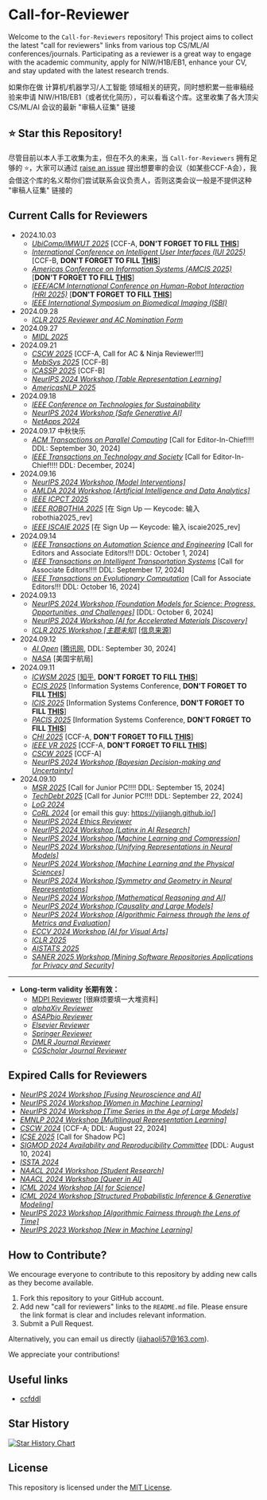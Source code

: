 # Call-for-Reviewer
Welcome to the ``Call-for-Reviewers`` repository! This project aims to collect the latest "call for reviewers" links from various top CS/ML/AI conferences/journals. Participating as a reviewer is a great way to engage with the academic community, apply for NIW/H1B/EB1, enhance your CV, and stay updated with the latest research trends.

如果你在做 计算机/机器学习/人工智能 领域相关的研究，同时想积累一些审稿经验来申请 NIW/H1B/EB1（或者优化简历），可以看看这个库。这里收集了各大顶尖 CS/ML/AI 会议的最新 "审稿人征集" 链接

## :star: Star this Repository!
尽管目前以本人手工收集为主，但在不久的未来，当 ``Call-for-Reviewers`` 拥有足够的 :star:，大家可以通过 [raise an issue](https://github.com/jiahaoli57/Call-for-Reviewers/issues) 提出想要审的会议（如某些CCF-A会），我会借这个库的名义帮你们尝试联系会议负责人，否则这类会议一般是不提供这种 "审稿人征集" 链接的

## Current Calls for Reviewers
- 2024.10.03
  - *[UbiComp/IMWUT 2025](https://new.precisionconference.com/review_volunteering)* [CCF-A, **DON'T FORGET TO FILL [THIS](https://new.precisionconference.com/expertise)**]
  - *[International Conference on Intelligent User Interfaces (IUI 2025)](https://new.precisionconference.com/review_volunteering)* [CCF-B, **DON'T FORGET TO FILL [THIS](https://new.precisionconference.com/expertise)**]
  - *[Americas Conference on Information Systems (AMCIS 2025)](https://new.precisionconference.com/review_volunteering)* [**DON'T FORGET TO FILL [THIS](https://new.precisionconference.com/expertise)**]
  - *[IEEE/ACM International Conference on Human-Robot Interaction (HRI 2025)](https://new.precisionconference.com/review_volunteering)* [**DON'T FORGET TO FILL [THIS](https://new.precisionconference.com/expertise)**]
  - *[IEEE International Symposium on Biomedical Imaging (ISBI)](https://app.smartsheet.com/b/form/91a1042f66be411fb81620f03c0c7d0c)*
- 2024.09.28
  - *[ICLR 2025 Reviewer and AC Nomination Form](https://docs.google.com/forms/d/e/1FAIpQLScewOaKu6E23-2gwikWbG2Uhb0veARqyYNm_sv5YgONCpBvdQ/viewform)*
- 2024.09.27
  - *[MIDL 2025](https://docs.google.com/forms/d/e/1FAIpQLSe7K7gTRGfadEd4L7rfe2xUOReoVyPDu3a9G2Epke9tZiLjbw/viewform)*
- 2024.09.21
  - *[CSCW 2025](https://docs.google.com/forms/d/e/1FAIpQLSdJhldOjvzdThddgYFDs6Nk9-q3g-nur4au0I7_seEyfZjlnw/viewform)* [CCF-A, Call for AC & Ninja Reviewer!!!]
  - *[MobiSys 2025](https://docs.google.com/forms/d/e/1FAIpQLSdwEQIGtx-phreIcMOnbgRWAzX9AD7I5L2WkOBeLM9yf4uEuQ/viewform)* [CCF-B]
  - *[ICASSP 2025](https://docs.google.com/forms/d/1wtydYrDyOVJsGha75g5X7keSG4CUXZxQoXF6905gxPk/viewform?edit_requested=true)* [CCF-B]
  - *[NeurIPS 2024 Workshop [Table Representation Learning]](https://docs.google.com/forms/d/e/1FAIpQLSch8wrY7NPEE68BnJxBvrTwaBbQ2Tk84rIW4DwNXNp2zGgEPQ/viewform)*
  - *[AmericasNLP 2025](https://docs.google.com/forms/d/e/1FAIpQLSfeCT7vKE-rzPcxPcvN5jY6AyzgCFyKl3kVbKIUhUiF013tdA/viewform)*
- 2024.09.18
  - *[IEEE Conference on Technologies for Sustainability](https://ieee-sustech.org/about/reviewer-application/)*
  - *[NeurIPS 2024 Workshop [Safe Generative AI]](https://docs.google.com/forms/d/e/1FAIpQLSeRL7MuAT7JFHokwC8nL_xpVbs-unX1bNX0ZaNHdKUKBcJEfg/viewform)*
  - *[NetApps 2024](https://docs.google.com/forms/d/e/1FAIpQLSct8bLRwbPXwhQNQ4g4hBaOfAelUJ66hG48nW-E2OtUFErlgw/viewform)*
- 2024.09.17 中秋快乐
  - *[ACM Transactions on Parallel Computing](https://dl.acm.org/pb-assets/static_journal_pages/topc/pdf/TOPCEiCCall4Nominations-1723659832.pdf)* [Call for Editor-In-Chief!!!! DDL: September 30, 2024]
  - *[IEEE Transactions on Technology and Society](https://ieeexplore.ieee.org/stamp/stamp.jsp?tp=&arnumber=10680486)* [Call for Editor-In-Chief!!!! DDL: December, 2024]
- 2024.09.16
  - *[NeurIPS 2024 Workshop [Model Interventions]](https://docs.google.com/forms/d/e/1FAIpQLSd8Jcuz5b70qey9bJO4tyPdQMCnhsxYFpAG69abG-SYa85Y2g/viewform)*
  - *[AMLDA 2024 Workshop [Artificial Intelligence and Data Analytics]](https://docs.google.com/forms/d/e/1FAIpQLSfxbtrDjD1tv4l7jLRTFysQMDzdB5GmVb6GNJyqoGK_tIRGow/viewform)*
  - *[IEEE ICPCT 2025](https://docs.google.com/forms/d/e/1FAIpQLSeJcLkmzvLMxFq37_fNotd-h4UPIyvB_5IDyp8oLCfMGduHJw/viewform)*
  - *[IEEE ROBOTHIA 2025](https://www.ihsanyassin.com/robothia2025_oc/openconf.php)* [在 Sign Up — Keycode: 输入 robothia2025_rev]
  - *[IEEE ISCAIE 2025](https://www.ihsanyassin.com/iscaie2025_oc/openconf.php)* [在 Sign Up — Keycode: 输入 iscaie2025_rev]
- 2024.09.14
  - *[IEEE Transactions on Automation Science and Engineering](https://www.ieee-ras.org/about-ras/latest-news/call-for-nominations-editors-and-associate-editors-for-ieee-transactions-on-automation-science-and-engineering-t-ase)* [Call for Editors and Associate Editors!!! DDL: October 1, 2024]
  - *[IEEE Transactions on Intelligent Transportation Systems](https://docs.google.com/forms/d/e/1FAIpQLSdWTBKrFOlJ2fmm0j-tVWvgMy2JCGpCNNK8c80HTahaRgPdRA/viewform)* [Call for Associate Editors!!!! DDL: September 17, 2024]
  - *[IEEE Transactions on Evolutionary Computation](https://cis.ieee.org/publications/t-evolutionary-computation/call-for-associate-editors-for-the-ieee-transactions-on-evolutionary-computation)* [Call for Associate Editors!!! DDL: October 16, 2024]
- 2024.09.13
  - *[NeurIPS 2024 Workshop [Foundation Models for Science: Progress, Opportunities, and Challenges]](https://docs.google.com/forms/d/e/1FAIpQLSfqSRyG-f-gDyCFqEiSOi-NduD1hzYWKcg8QP0WuafMa60w9g/viewform)* [DDL: October 6, 2024]
  - *[NeurIPS 2024 Workshop [AI for Accelerated Materials Discovery]](https://docs.google.com/forms/d/e/1FAIpQLSfraxa4rFvWVzobYAaBv_By2k42k3hg0WhitLaoq6saQUX8cA/viewform)*
  - *[ICLR 2025 Workshop [主题未知]](https://docs.google.com/forms/d/e/1FAIpQLSd0MSOj3rYlpai_wPvCUf6GwOR0hX1fEfTkGr5kBwOSNApmuw/viewform)* [[信息来源](https://x.com/EzgiKorkmazAI/status/1834177398822392169)]
- 2024.09.12
  - *[AI Open](https://www.surveymonkey.com/r/B8LZBJK)* [[腾讯网](https://new.qq.com/rain/a/20240718A03X7300?suid=&media_id=), DDL: September 30, 2024]
  - *[NASA](https://science.nasa.gov/researchers/volunteer-review-panels/)* [美国宇航局]
- 2024.09.11
  - *[ICWSM 2025](https://new.precisionconference.com/review_volunteering)* [[知乎](https://www.zhihu.com/question/64638075/answer/579293667), **DON'T FORGET TO FILL [THIS](https://new.precisionconference.com/expertise)**]
  - *[ECIS 2025](https://new.precisionconference.com/review_volunteering)* [Information Systems Conference, **DON'T FORGET TO FILL [THIS](https://new.precisionconference.com/expertise)**]
  - *[ICIS 2025](https://new.precisionconference.com/review_volunteering)* [Information Systems Conference, **DON'T FORGET TO FILL [THIS](https://new.precisionconference.com/expertise)**]
  - *[PACIS 2025](https://new.precisionconference.com/review_volunteering)* [Information Systems Conference, **DON'T FORGET TO FILL [THIS](https://new.precisionconference.com/expertise)**]
  - *[CHI 2025](https://new.precisionconference.com/review_volunteering)* [CCF-A, **DON'T FORGET TO FILL [THIS](https://new.precisionconference.com/expertise)**]
  - *[IEEE VR 2025](https://new.precisionconference.com/review_volunteering)* [CCF-A, **DON'T FORGET TO FILL [THIS](https://new.precisionconference.com/expertise)**]
  - *[CSCW 2025](https://www.surveymonkey.com/r/Z7ZGL55)* [CCF-A]
  - *[NeurIPS 2024 Workshop [Bayesian Decision-making and Uncertainty]](https://docs.google.com/forms/d/e/1FAIpQLSck5qebBOpjp0CiFzkXzjyXH9NNPvZSStlrNntNeP1VIjN6Wg/viewform)*
- 2024.09.10
  - *[MSR 2025](https://docs.google.com/forms/d/e/1FAIpQLSfuH_AM7r0pGIDYV6wIMFs5TLwq7BtwEWQk20HrtCPTG2sGsw/viewform)* [Call for Junior PC!!!! DDL: September 15, 2024]
  - *[TechDebt 2025](https://docs.google.com/forms/d/e/1FAIpQLSfuH_AM7r0pGIDYV6wIMFs5TLwq7BtwEWQk20HrtCPTG2sGsw/viewform)* [Call for Junior PC!!!! DDL: September 22, 2024]
  - *[LoG 2024](https://docs.google.com/forms/d/e/1FAIpQLSez4duReyGdDL6M2dH-_1lK5f8RLeztbdiLtc9Qazd4n0Xhlw/viewform)*
  - *[CoRL 2024](https://docs.google.com/forms/d/e/1FAIpQLSfZ_JYSqcAgC6kjzWP2_Z6BXRKgCwVnQsJ3-nnvlKU_NfjT1A/viewform)* [or email this guy: https://yijiangh.github.io/]
  - *[NeurIPS 2024 Ethics Reviewer](https://docs.google.com/forms/d/e/1FAIpQLSf2rSb39StaINrNhB5MUEbcKWnmp_z124cChe_McNWd8Kdo-g/viewform)*
  - *[NeurIPS 2024 Workshop [Latinx in AI Research]](https://docs.google.com/forms/d/e/1FAIpQLSeNqddag6H6BbDFDoF0-ZvMiavCs58RfUG3zwfwBe4gecy4YA/viewform)*
  - *[NeurIPS 2024 Workshop [Machine Learning and Compression]](https://docs.google.com/forms/d/e/1FAIpQLScCa9k2dyfO8NYZfbmw-GVW6qjKyAbfoC7yj9wXHMIgIyzBVg/viewform)*
  - *[NeurIPS 2024 Workshop [Unifying Representations in Neural Models]](https://docs.google.com/forms/d/e/1FAIpQLSc3zAjhSoxr6hse18UY7IsrJjx3eLZRerucRd3CUH1VD0LcYw/viewform)*
  - *[NeurIPS 2024 Workshop [Machine Learning and the Physical Sciences]](https://docs.google.com/forms/d/e/1FAIpQLSeND5Z34kydMmTtnvPLuTMO8nnV3OO9no5bT8N19udxtbGrKw/viewform)*
  - *[NeurIPS 2024 Workshop [Symmetry and Geometry in Neural Representations]](https://docs.google.com/forms/d/e/1FAIpQLSePb6xB7RfHyBfOOevFCVEZTA0mR5-KSEVDkgyg86kvQiyoDw/viewform)*
  - *[NeurIPS 2024 Workshop [Mathematical Reasoning and AI]](https://forms.gle/BssMrXeGgfMfLLFH9)*
  - *[NeurIPS 2024 Workshop [Causality and Large Models]](https://docs.google.com/forms/d/e/1FAIpQLScllUlTlk4P-c7HYrgPw051YME2HoFyZgWEl_LaetJ59G1lyw/viewform)*
  - *[NeurIPS 2024 Workshop [Algorithmic Fairness through the lens of Metrics and Evaluation]](https://forms.gle/oernBELkiKf5aGvW6)*
  - *[ECCV 2024 Workshop [AI for Visual Arts]](https://docs.google.com/forms/d/e/1FAIpQLSeEd5hx6QLMURTyn655TVSVYXUWR6_EzgBrwdNVek-3xPeI3g/viewform)*
  - *[ICLR 2025](https://docs.google.com/forms/d/e/1FAIpQLScewOaKu6E23-2gwikWbG2Uhb0veARqyYNm_sv5YgONCpBvdQ/viewform?pli=1&pli=1)*
  - *[AISTATS 2025](https://forms.gle/saediFoTznTQ7heC6)*
  - *[SANER 2025 Workshop [Mining Software Repositories Applications for Privacy and Security]](https://docs.google.com/forms/d/e/1FAIpQLSe7qTDpXd4ZTLhsz0-AhDp-jrt9KYoK-xiPt93Gz-hM17_b9A/viewform)*

---

- **Long-term validity 长期有效：**
  - [MDPI Reviewer](https://susy.mdpi.com/volunteer_reviewer_info) [很麻烦要填一大堆资料]
  - *[alphaXiv Reviewer](https://docs.google.com/forms/d/11ve-4cL0axTDcqnHF66zX6greFV76yxqtnWpI5xYQj4/viewform?edit_requested=true)*
  - *[ASAPbio Reviewer](https://docs.google.com/forms/d/e/1FAIpQLSePY3I9EateaNXy-_FR9D_jLcuUvYniAAeV0VvfuSnXQhRCAQ/viewform)*
  - *[Elsevier Reviewer](https://reviewerhub.elsevier.com/reviewer/volunteer/journal)*
  - *[Springer Reviewer](https://support.springer.com/en/support/solutions/articles/6000229865-how-to-be-considered-as-a-peer-reviewer-at-springer-nature)*
  - *[DMLR Journal Reviewer](https://docs.google.com/forms/d/e/1FAIpQLSd0ryrkEky-fVCtrGR2NYFETzY8Oi8Kh4WJ3hE5u2tGyNE8vg/viewform)*
  - *[CGScholar Journal Reviewer](https://cgscholar.com/cg_support/en/docs/40-become-a-volunteer-reviewer)*

## Expired Calls for Reviewers
- *[NeurIPS 2024 Workshop [Fusing Neuroscience and AI]](https://docs.google.com/forms/d/e/1FAIpQLScImuCkNd5o7BaxVRObsZr91Gwp-m7H2Xm1F0zziKreA3S6yw/viewform)*
- *[NeurIPS 2024 Workshop [Women in Machine Learning]](https://docs.google.com/forms/d/e/1FAIpQLSfNj7hc4coBvf6pJ_PjBMspH3NszPTcKOent1JwYSA72zz0oQ/viewform)*
- *[NeurIPS 2024 Workshop [Time Series in the Age of Large Models]](https://docs.google.com/forms/d/e/1FAIpQLSdOa2gEKTmpSvqa9tbQGEQbm7uxmGlht-04qA3u0agoWIaO5w/viewform)*
- *[EMNLP 2024 Workshop [Multilingual Representation Learning]](https://docs.google.com/forms/d/e/1FAIpQLSc7xpENgZObkiOpPXV01vlBjB2N7V33rgQ3qPHzyqzoa4wAUw/viewform)*
- *[CSCW 2024](https://docs.google.com/forms/d/e/1FAIpQLSf_8VYchx8jo0EeoslumApo7M5lsvqHJL4p71CjEFWai3LNKA/viewform)* [CCF-A; DDL: August 22, 2024]
- *[ICSE 2025](https://docs.google.com/forms/d/e/1FAIpQLSfak3xYDPh5UEnTCiRTR2XCyATXRIMHrDX-n4YUmaxG1f6QZg/closedform)* [Call for Shadow PC]
- *[SIGMOD 2024 Availability and Reproducibility Committee](https://docs.google.com/forms/d/e/1FAIpQLSfmTuRIoNwozNgwOcgQiYTKrEMPLBPVps6Vn2odgqAOMpeNew/viewform)* [DDL: August 10, 2024]
- *[ISSTA 2024](https://docs.google.com/forms/d/e/1FAIpQLSd49-9EbvGkGp_jBL4Mbv8FZunaalNOBR2h2YBLB27yK14i5w/closedform)*
- *[NAACL 2024 Workshop [Student Research]](https://docs.google.com/forms/d/e/1FAIpQLScGOxyIlFDa3g5UzKFV621rXVwrQFaFVdDF5pDdmlR6FkeM6Q/viewform)*
- *[NAACL 2024 Workshop [Queer in AI]](https://docs.google.com/forms/d/e/1FAIpQLScnv9YEpzkUFL4LTuWp2nLIRXuNhjvCnmJbf1zw0dH7Bndq0g/viewform)*
- *[ICML 2024 Workshop [AI for Science]](https://docs.google.com/forms/d/e/1FAIpQLSc9Ro5mpRTYcsX0jb2IOgXjmZCiof01QzQJZ5B1HEVG2Ob9TA/closedform)*
- *[ICML 2024 Workshop [Structured Probabilistic Inference & Generative Modeling]](https://docs.google.com/forms/d/e/1FAIpQLSe2VHtsVv1Emoc_veQFxocTVplC1DcSSpTV1FBEm62q6JfdYA/viewform)*
- *[NeurIPS 2023 Workshop [Algorithmic Fairness through the Lens of Time]](https://forms.gle/oernBELkiKf5aGvW6)*
- *[NeurIPS 2023 Workshop [New in Machine Learning]](https://forms.gle/LTRbZoYWziC23XSAA)*

## How to Contribute?
We encourage everyone to contribute to this repository by adding new calls as they become available.

1.  Fork this repository to your GitHub account.
2.  Add new "call for reviewers" links to the `README.md` file.  Please ensure the link format is clear and includes relevant information.
3.  Submit a Pull Request.

Alternatively, you can email us directly (jiahaoli57@163.com).

We appreciate your contributions!

## Useful links
- [ccfddl](https://ccfddl.github.io/)

## Star History

<a href="https://star-history.com/#jiahaoli57/Call-for-Reviewers&Timeline">
 <picture>
   <source media="(prefers-color-scheme: dark)" srcset="https://api.star-history.com/svg?repos=jiahaoli57/Call-for-Reviewers&type=Timeline&theme=dark" />
   <source media="(prefers-color-scheme: light)" srcset="https://api.star-history.com/svg?repos=jiahaoli57/Call-for-Reviewers&type=Timeline" />
   <img alt="Star History Chart" src="https://api.star-history.com/svg?repos=jiahaoli57/Call-for-Reviewers&type=Timeline" />
 </picture>
</a>

## License

This repository is licensed under the [MIT License](LICENSE).

